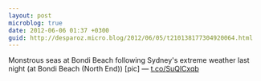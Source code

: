 ```yaml
---
layout: post
microblog: true
date: 2012-06-06 01:37 +0300
guid: http://desparoz.micro.blog/2012/06/05/t210138177304920064.html
---
```

Monstrous seas at Bondi Beach following Sydney's extreme weather last night (at Bondi Beach (North End)) [pic] — [t.co/SuQlCxqb](http://t.co/SuQlCxqb)
